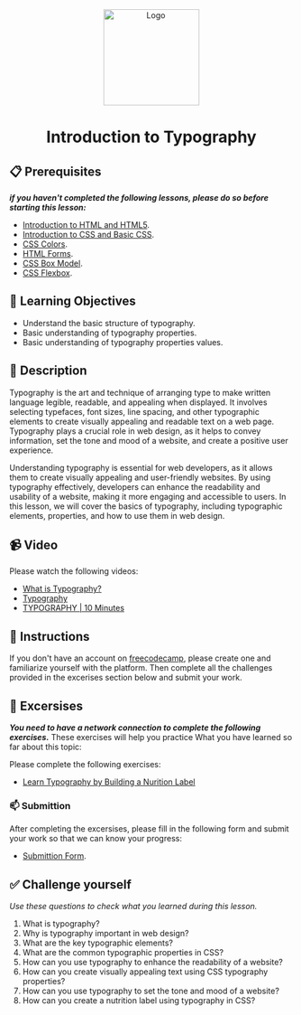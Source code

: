 <div align="center">
    <img src="../images/typography.png" alt="Logo" height="170" align="center">
    <h1 align="center">Introduction to Typography</h1>
</div>

## 📋 Prerequisites
_**if you haven't completed the following lessons, please do so before starting this lesson:**_
- [Introduction to HTML and HTML5](./02_introduction-to-html-and-html5.md).
- [Introduction to CSS and Basic CSS](./03_introduction-to-css-and-basic-css.md).
- [CSS Colors](./04_css-colors.md).
- [HTML Forms](./05_html-forms.md).
- [CSS Box Model](./06_css-box-model.md).
- [CSS Flexbox](./07_css-flexbox.md).

## 🎯 Learning Objectives
- Understand the basic structure of typography.
- Basic understanding of typography properties.
- Basic understanding of typography properties values.

## 📝 Description
Typography is the art and technique of arranging type to make written language legible, readable, and appealing when displayed. It involves selecting typefaces, font sizes, line spacing, and other typographic elements to create visually appealing and readable text on a web page. Typography plays a crucial role in web design, as it helps to convey information, set the tone and mood of a website, and create a positive user experience.

Understanding typography is essential for web developers, as it allows them to create visually appealing and user-friendly websites. By using typography effectively, developers can enhance the readability and usability of a website, making it more engaging and accessible to users. In this lesson, we will cover the basics of typography, including typographic elements, properties, and how to use them in web design.

## 📹 Video
Please watch the following videos:
- [What is Typography?](https://www.youtube.com/watch?v=xic_5zduz1A)
- [Typography](https://www.youtube.com/watch?v=jggV5PucL1A)
- [TYPOGRAPHY | 10 Minutes](https://www.youtube.com/watch?v=GCluIaNmOG0&t=14s)


## 🔧 Instructions
If you don't have an account on [freecodecamp](https://www.freecodecamp.org), please create one and familiarize yourself with the platform.
Then complete all the challenges provided in the excerises section below and submit your work.

## 🚀 Excersises
_**You need to have a network connection to complete the following exercises.**_
These exercises will help you practice What you have learned so far about this topic:

Please complete the following exercises:
- [Learn Typography by Building a Nurition Label](https://www.freecodecamp.org/learn/2022/responsive-web-design/learn-typography-by-building-a-nutrition-label/step-1)

### 📫 Submittion
After completing the excersises, please fill in the following form and submit your work so that we can know your progress:
- [Submittion Form](https://airtable.com/shrTKszJIyALWIPnb).

## ✅ Challenge yourself
_Use these questions to check what you learned during this lesson._

1. What is typography?
2. Why is typography important in web design?
3. What are the key typographic elements?
4. What are the common typographic properties in CSS?
5. How can you use typography to enhance the readability of a website?
6. How can you create visually appealing text using CSS typography properties?
7. How can you use typography to set the tone and mood of a website?
8. How can you create a nutrition label using typography in CSS?